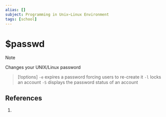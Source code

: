 ```yaml
---
alias: []
subject: Programming in Unix~Linux Environment
tags: [school]
---
```

# $passwd

>[!note]
> Changes your UNIX/Linux password

> [!options] 
> `-e` expires a password forcing users to re-create it
> `-l` locks an account
> `-S` displays the password status of an account

## References
1. 